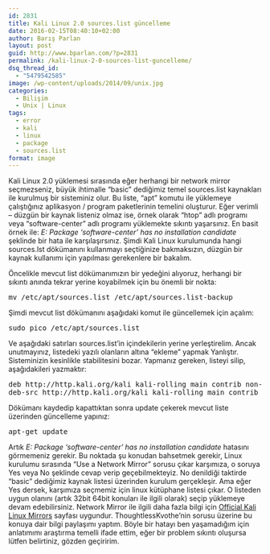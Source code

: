 ```yaml
---
id: 2831
title: Kali Linux 2.0 sources.list güncelleme
date: 2016-02-15T08:40:10+02:00
author: Barış Parlan
layout: post
guid: http://www.bparlan.com/?p=2831
permalink: /kali-linux-2-0-sources-list-guncelleme/
dsq_thread_id:
  - "5479542585"
image: /wp-content/uploads/2014/09/unix.jpg
categories:
  - Bilişim
  - Unix | Linux
tags:
  - error
  - kali
  - linux
  - package
  - sources.list
format: image
---
```

<div class="ttr_start">
</div>

Kali Linux 2.0 yüklemesi sırasında eğer herhangi bir network mirror seçmezseniz, büyük ihtimalle &#8220;basic&#8221; dediğimiz temel sources.list kaynakları ile kurulmuş bir sisteminiz olur. Bu liste, &#8220;apt&#8221; komutu ile yüklemeye çalıştığınız aplikasyon / program paketlerinin temelini oluşturur. Eğer verimli &#8211; düzgün bir kaynak listeniz olmaz ise, örnek olarak &#8220;htop&#8221; adlı programı veya &#8220;software-center&#8221; adlı programı yüklemekte sıkıntı yaşarsınız. En basit örnek ile: _E: Package &#8216;software-center&#8217; has no installation candidate_ şeklinde bir hata ile karşılaşırsınız. Şimdi Kali Linux kurulumunda hangi sources.lst dökümanını kullanmayı seçtiğinize bakmaksızın, düzgün bir kaynak kullanımı için yapılması gerekenlere bir bakalım.

Öncelikle mevcut list dökümanımızın bir yedeğini alıyoruz, herhangi bir sıkıntı anında tekrar yerine koyabilmek için bu önemli bir nokta:

<pre>mv /etc/apt/sources.list /etc/apt/sources.list-backup</pre>

Şimdi mevcut list dökümanını aşağıdaki komut ile güncellemek için açalım:

<pre>sudo pico /etc/apt/sources.list</pre>

Ve aşağıdaki satırları sources.list&#8217;in içindekilerin yerine yerleştirelim. Ancak unutmayınız, listedeki yazılı olanların altına &#8220;ekleme&#8221; yapmak Yanlıştır. Sisteminizin kesinlikle stabilitesini bozar. Yapmanız gereken, listeyi silip, aşağıdakileri yazmaktır:

<pre>deb http://http.kali.org/kali kali-rolling main contrib non-free
deb-src http://http.kali.org/kali kali-rolling main contrib non-free</pre>

Dökümanı kaydedip kapattıktan sonra update çekerek mevcut liste üzerinden güncelleme yapınız:

<pre>apt-get update</pre>

Artık _E: Package &#8216;software-center&#8217; has no installation candidate_ hatasını görmemeniz gerekir. Bu noktada şu konudan bahsetmek gerekir, Linux kurulumu sırasında &#8220;Use a Network Mirror&#8221; sorusu çıkar karşımıza, o soruya Yes veya No şeklinde cevap verip geçebilmekteyiz. No denildiği taktirde &#8220;basic&#8221; dediğimiz kaynak listesi üzerinden kurulum gerçekleşir. Ama eğer Yes dersek, karşımıza seçmemiz için linux kütüphane listesi çıkar. O listeden uygun olanını (artık 32bit 64bit konuları ile ilgili olarak) seçip yüklemeye devam edebilirsiniz. Network Mirror ile ilgili daha fazla bilgi için <a href="http://docs.kali.org/community/kali-linux-mirrors" target="_blank">Official Kali Linux Mirrors</a> sayfası uygundur. ThoughtlessKvothe&#8217;nin sorusu üzerine bu konuya dair bilgi paylaşımı yaptım. Böyle bir hatayı ben yaşamadığım için anlatımımı araştırma temelli ifade ettim, eğer bir problem sıkıntı oluşursa lütfen belirtiniz, gözden geçiririm.

<div class="ttr_end">
</div>